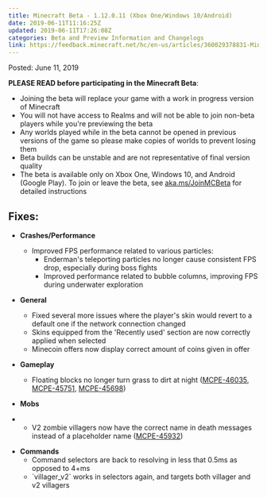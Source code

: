 ```yaml
---
title: Minecraft Beta - 1.12.0.11 (Xbox One/Windows 10/Android)
date: 2019-06-11T11:16:25Z
updated: 2019-06-11T17:26:08Z
categories: Beta and Preview Information and Changelogs
link: https://feedback.minecraft.net/hc/en-us/articles/360029378831-Minecraft-Beta-1-12-0-11-Xbox-One-Windows-10-Android-
---
```


Posted: June 11, 2019

**PLEASE READ before participating in the Minecraft Beta**:

- Joining the beta will replace your game with a work in progress version of Minecraft
- You will not have access to Realms and will not be able to join non-beta players while you're previewing the beta
- Any worlds played while in the beta cannot be opened in previous versions of the game so please make copies of worlds to prevent losing them
- Beta builds can be unstable and are not representative of final version quality
- The beta is available only on Xbox One, Windows 10, and Android (Google Play). To join or leave the beta, see [aka.ms/JoinMCBeta](https://aka.ms/JoinMCBeta) for detailed instructions 

## **Fixes:**

- **Crashes/Performance**
  - Improved FPS performance related to various particles:
    - Enderman's teleporting particles no longer cause consistent FPS drop, especially during boss fights
    - Improved performance related to bubble columns, improving FPS during underwater exploration 

- **General**
  - Fixed several more issues where the player's skin would revert to a default one if the network connection changed
  - Skins equipped from the 'Recently used' section are now correctly applied when selected 
  - Minecoin offers now display correct amount of coins given in offer

- **Gameplay**
  - Floating blocks no longer turn grass to dirt at night ([MCPE-46035](https://bugs.mojang.com/browse/MCPE-46035), [MCPE-45751](https://bugs.mojang.com/browse/MCPE-45751), [MCPE-45698](https://bugs.mojang.com/browse/MCPE-45698))

- **Mobs**

- - V2 zombie villagers now have the correct name in death messages instead of a placeholder name ([MCPE-45932](https://bugs.mojang.com/browse/MCPE-45932))

<!-- -->

- **Commands**
  - Command selectors are back to resolving in less that 0.5ms as opposed to 4+ms
  - \`villager_v2\` works in selectors again, and targets both villager and v2 villagers
